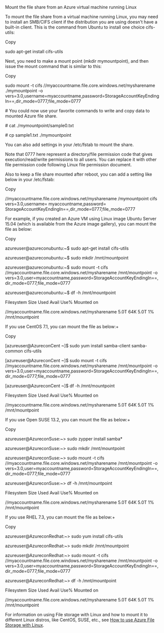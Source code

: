 Mount the file share from an Azure virtual machine running Linux

To mount the file share from a virtual machine running Linux, you may need to
install an SMB/CIFS client if the distribution you are using doesn't have a
built-in client. This is the command from Ubuntu to install one choice
cifs-utils:

Copy

sudo apt-get install cifs-utils

Next, you need to make a mount point (mkdir mymountpoint), and then issue the
mount command that is similar to this:

Copy

sudo mount -t cifs //myaccountname.file.core.windows.net/mysharename
./mymountpoint -o
vers=3.0,username=myaccountname,password=StorageAccountKeyEndingIn==,dir\_mode=0777,file\_mode=0777

\# You could now use your favorite commands to write and copy data to mounted
Azure file share.

\# cat ./mymountpoint/sample0.txt

\# cp sample1.txt ./mymountpoint

You can also add settings in your /etc/fstab to mount the share.

Note that 0777 here represent a directory/file permission code that gives
execution/read/write permissions to all users. You can replace it with other
file permission code following Linux file permission document.

Also to keep a file share mounted after reboot, you can add a setting like below
in your /etc/fstab:

Copy

//myaccountname.file.core.windows.net/mysharename /mymountpoint cifs
vers=3.0,username= myaccountname,password=
StorageAccountKeyEndingIn==,dir\_mode=0777,file\_mode=0777

For example, if you created an Azure VM using Linux image Ubuntu Server 15.04
(which is available from the Azure image gallery), you can mount the file as
below:

Copy

azureuser\@azureconubuntu:\~\$ sudo apt-get install cifs-utils

azureuser\@azureconubuntu:\~\$ sudo mkdir /mnt/mountpoint

azureuser\@azureconubuntu:\~\$ sudo mount -t cifs
//myaccountname.file.core.windows.net/mysharename /mnt/mountpoint -o
vers=3.0,user=myaccountname,password=StorageAccountKeyEndingIn==,dir\_mode=0777,file\_mode=0777

azureuser\@azureconubuntu:\~\$ df -h /mnt/mountpoint

Filesystem Size Used Avail Use% Mounted on

//myaccountname.file.core.windows.net/mysharename 5.0T 64K 5.0T 1%
/mnt/mountpoint

If you use CentOS 7.1, you can mount the file as below:+

Copy 

[azureuser\@AzureconCent \~]\$ sudo yum install samba-client samba-common
cifs-utils

[azureuser\@AzureconCent \~]\$ sudo mount -t cifs
//myaccountname.file.core.windows.net/mysharename /mnt/mountpoint -o
vers=3.0,user=myaccountname,password=StorageAccountKeyEndingIn==,dir\_mode=0777,file\_mode=0777

[azureuser\@AzureconCent \~]\$ df -h /mnt/mountpoint

Filesystem Size Used Avail Use% Mounted on

//myaccountname.file.core.windows.net/mysharename 5.0T 64K 5.0T 1%
/mnt/mountpoint

If you use Open SUSE 13.2, you can mount the file as below:+

Copy 

azureuser\@AzureconSuse:\~\> sudo zypper install samba\*

azureuser\@AzureconSuse:\~\> sudo mkdir /mnt/mountpoint

azureuser\@AzureconSuse:\~\> sudo mount -t cifs
//myaccountname.file.core.windows.net/mysharename /mnt/mountpoint -o
vers=3.0,user=myaccountname,password=StorageAccountKeyEndingIn==,dir\_mode=0777,file\_mode=0777

azureuser\@AzureconSuse:\~\> df -h /mnt/mountpoint

Filesystem Size Used Avail Use% Mounted on

//myaccountname.file.core.windows.net/mysharename 5.0T 64K 5.0T 1%
/mnt/mountpoint

If you use RHEL 7.3, you can mount the file as below:+

Copy 

azureuser\@AzureconRedhat:\~\> sudo yum install cifs-utils

azureuser\@AzureconRedhat:\~\> sudo mkdir /mnt/mountpoint

azureuser\@AzureconRedhat:\~\> sudo mount -t cifs
//myaccountname.file.core.windows.net/mysharename /mnt/mountpoint -o
vers=3.0,user=myaccountname,password=StorageAccountKeyEndingIn==,dir\_mode=0777,file\_mode=0777

azureuser\@AzureconRedhat:\~\> df -h /mnt/mountpoint

Filesystem Size Used Avail Use% Mounted on

//myaccountname.file.core.windows.net/mysharename 5.0T 64K 5.0T 1%
/mnt/mountpoint

For information on using File storage with Linux and how to mount it to
different Linux distros, like CentOS, SUSE, etc., see [How to use Azure File
Storage with
Linux](https://azure.microsoft.com/en-us/documentation/articles/storage-how-to-use-files-linux/).

